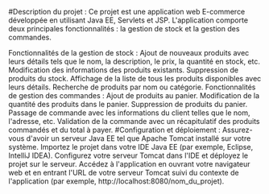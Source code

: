 #Description du projet :
Ce projet est une application web E-commerce développée en utilisant Java EE, Servlets et JSP. L'application comporte deux principales fonctionnalités : la gestion de stock et la gestion des commandes.

Fonctionnalités de la gestion de stock :
Ajout de nouveaux produits avec leurs détails tels que le nom, la description, le prix, la quantité en stock, etc.
Modification des informations des produits existants.
Suppression de produits du stock.
Affichage de la liste de tous les produits disponibles avec leurs détails.
Recherche de produits par nom ou catégorie.
Fonctionnalités de gestion des commandes :
Ajout de produits au panier.
Modification de la quantité des produits dans le panier.
Suppression de produits du panier.
Passage de commande avec les informations du client telles que le nom, l'adresse, etc.
Validation de la commande avec un récapitulatif des produits commandés et du total à payer.
#Configuration et déploiement :
Assurez-vous d'avoir un serveur Java EE tel que Apache Tomcat installé sur votre système.
Importez le projet dans votre IDE Java EE (par exemple, Eclipse, IntelliJ IDEA).
Configurez votre serveur Tomcat dans l'IDE et déployez le projet sur le serveur.
Accédez à l'application en ouvrant votre navigateur web et en entrant l'URL de votre serveur Tomcat suivi du contexte de l'application (par exemple, http://localhost:8080/nom_du_projet).
